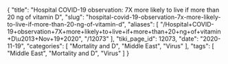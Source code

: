 {
    "title": "Hospital COVID-19 observation: 7X more likely to live if more than 20 ng of vitamin D",
    "slug": "hospital-covid-19-observation-7x-more-likely-to-live-if-more-than-20-ng-of-vitamin-d",
    "aliases": [
        "/Hospital+COVID-19+observation+7X+more+likely+to+live+if+more+than+20+ng+of+vitamin+D\u2013+Nov+19+2020",
        "/12073"
    ],
    "tiki_page_id": 12073,
    "date": "2020-11-19",
    "categories": [
        "Mortality and D",
        "Middle East",
        "Virus"
    ],
    "tags": [
        "Middle East",
        "Mortality and D",
        "Virus"
    ]
}
